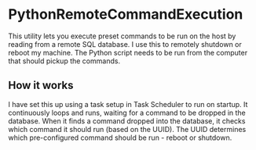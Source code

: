 # PythonRemoteCommandExecution
This utility lets you execute preset commands to be run on the host by reading from a remote SQL database. I use this to remotely shutdown or reboot my machine. The Python script needs to be run from the computer that should pickup the commands.

## How it works
I have set this up using a task setup in Task Scheduler to run on startup. It continuously loops and runs, waiting for a command to be dropped in the database. When it finds a command dropped into the database, it checks which command it should run (based on the UUID). The UUID determines which pre-configured command should be run - reboot or shutdown.